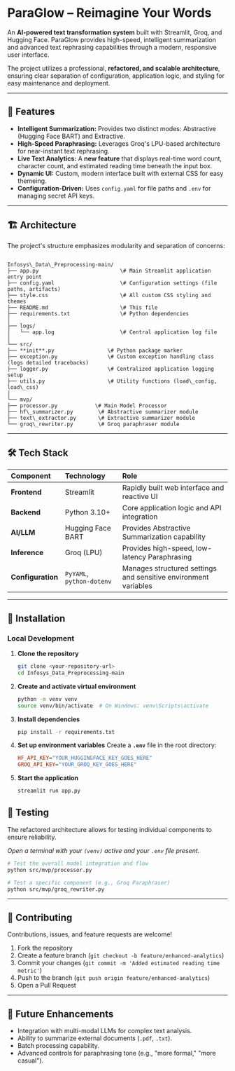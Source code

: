 
# ParaGlow – Reimagine Your Words

An **AI-powered text transformation system** built with Streamlit, Groq, and Hugging Face. ParaGlow provides high-speed, intelligent summarization and advanced text rephrasing capabilities through a modern, responsive user interface.

The project utilizes a professional, **refactored, and scalable architecture**, ensuring clear separation of configuration, application logic, and styling for easy maintenance and deployment.

***

## 🚀 Features

* **Intelligent Summarization:** Provides two distinct modes: Abstractive (Hugging Face BART) and Extractive.
* **High-Speed Paraphrasing:** Leverages Groq's LPU-based architecture for near-instant text rephrasing.
* **Live Text Analytics:** A **new feature** that displays real-time word count, character count, and estimated reading time beneath the input box.
* **Dynamic UI:** Custom, modern interface built with external CSS for easy themeing.
* **Configuration-Driven:** Uses `config.yaml` for file paths and `.env` for managing secret API keys.

***

## 🏗️ Architecture

The project's structure emphasizes modularity and separation of concerns:

```

Infosys\_Data\_Preprocessing-main/
├── app.py                          \# Main Streamlit application entry point
├── config.yaml                     \# Configuration settings (file paths, artifacts)
├── style.css                       \# All custom CSS styling and themes
├── README.md                       \# This file
├── requirements.txt                \# Python dependencies
│
├── logs/
│   └── app.log                     \# Central application log file
│
└── src/
├── **init**.py                 \# Python package marker
├── exception.py                \# Custom exception handling class (logs detailed tracebacks)
├── logger.py                   \# Centralized application logging setup
├── utils.py                    \# Utility functions (load\_config, load\_css)
│
└── mvp/
├── processor.py            \# Main Model Processor
├── hf\_summarizer.py        \# Abstractive summarizer module
├── text\_extractor.py       \# Extractive summarizer module
└── groq\_rewriter.py        \# Groq paraphraser module

````

***

## 🛠️ Tech Stack

| Component | Technology | Role |
| :--- | :--- | :--- |
| **Frontend** | Streamlit | Rapidly built web interface and reactive UI |
| **Backend** | Python 3.10+ | Core application logic and API integration |
| **AI/LLM** | Hugging Face BART | Provides Abstractive Summarization capability |
| **Inference** | Groq (LPU) | Provides high-speed, low-latency Paraphrasing |
| **Configuration** | `PyYAML`, `python-dotenv` | Manages structured settings and sensitive environment variables |

***

## 🔧 Installation

### Local Development

1.  **Clone the repository**
    ```bash
    git clone <your-repository-url>
    cd Infosys_Data_Preprocessing-main
    ```

2.  **Create and activate virtual environment**
    ```bash
    python -m venv venv
    source venv/bin/activate  # On Windows: venv\Scripts\activate
    ```

3.  **Install dependencies**
    ```bash
    pip install -r requirements.txt
    ```

4.  **Set up environment variables**
    Create a **`.env`** file in the root directory:
    ```ini
    HF_API_KEY="YOUR_HUGGINGFACE_KEY_GOES_HERE"
    GROQ_API_KEY="YOUR_GROQ_KEY_GOES_HERE"
    ```

5.  **Start the application**
    ```bash
    streamlit run app.py
    ```

## 🧪 Testing

The refactored architecture allows for testing individual components to ensure reliability.

*Open a terminal with your `(venv)` active and your `.env` file present.*

```bash
# Test the overall model integration and flow
python src/mvp/processor.py

# Test a specific component (e.g., Groq Paraphraser)
python src/mvp/groq_rewriter.py
````

-----

## 🤝 Contributing

Contributions, issues, and feature requests are welcome\!

1.  Fork the repository
2.  Create a feature branch (`git checkout -b feature/enhanced-analytics`)
3.  Commit your changes (`git commit -m 'Added estimated reading time metric'`)
4.  Push to the branch (`git push origin feature/enhanced-analytics`)
5.  Open a Pull Request

-----

## 🔮 Future Enhancements

  * Integration with multi-modal LLMs for complex text analysis.
  * Ability to summarize external documents (`.pdf`, `.txt`).
  * Batch processing capability.
  * Advanced controls for paraphrasing tone (e.g., "more formal," "more casual").

<!-- end list -->

```
```
